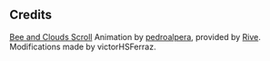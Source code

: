 ## Credits

 [Bee and Clouds Scroll](https://rive.app/community/4818-9759-bee-and-clouds-scroll/) Animation by [pedroalpera](https://rive.app/@pedroalpera/), provided by [Rive](https://rive.app/). Modifications made by victorHSFerraz.